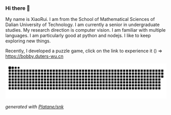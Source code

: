 ### Hi there 👋

My name is XiaoRui. I am from the School of Mathematical Sciences of Dalian University of Technology. I am currently a senior in undergraduate studies. My research direction is computer vision. I am familiar with multiple languages. I am particularly good at python and nodejs. I like to keep exploring new things.

Recently, I developed a puzzle game, click on the link to experience it () => https://bobby.duters-wu.cn

![github contribution grid snake animation](https://raw.githubusercontent.com/snapre/snapre/output/github-contribution-grid-snake.svg)

_generated with [Platane/snk](https://github.com/Platane/snk)_
